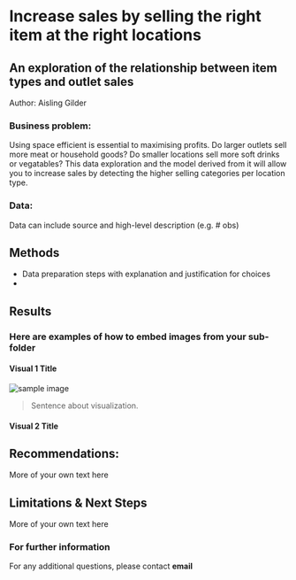 # Increase sales by selling the right item at the right locations
## An exploration of the relationship between item types and outlet sales

Author: Aisling Gilder 

### Business problem:

Using space efficient is essential to maximising profits. Do larger outlets sell more meat or household goods? Do smaller locations sell more soft drinks or vegatables? This data exploration and the model derived from it will allow you to increase sales by detecting the higher selling categories per location type.


### Data:
Data can include source and high-level description (e.g. # obs)


## Methods
- Data preparation steps with explanation and justification for choices
- 

## Results

### Here are examples of how to embed images from your sub-folder


#### Visual 1 Title
![sample image](project1_sample_image.png)

> Sentence about visualization.

#### Visual 2 Title

## Recommendations:

More of your own text here


## Limitations & Next Steps

More of your own text here


### For further information


For any additional questions, please contact **email**
